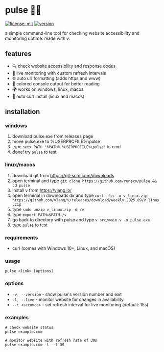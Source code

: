 # pulse 😮‍💨

[![license: mit](https://img.shields.io/badge/License-MIT-yellow.svg)](https://opensource.org/licenses/MIT)
[![version](https://img.shields.io/badge/version-0.1.0-blue.svg)](https://github.com/runexv/pulse/releases)

a simple command-line tool for checking website accessibility and monitoring uptime. made with v.

## features

- 🔍 check website accessibility and response codes
- 🔄 live monitoring with custom refresh intervals
- 🌐 auto url formatting (adds https and www)
- 🎨 colored console output for better reading
- 🌍 works on windows, linux, macos
- 🚀 auto curl install (linux and macos)

## installation

### windows

1. download pulse.exe from releases page
2. move pulse.exe to %USERPROFILE%\pulse
3. type `setx PATH "%PATH%;%USERPROFILE%\pulse"` in cmd
4. done! try `pulse` to test

### linux/macos

1. download git from https://git-scm.com/downloads
2. open terminal and type `git clone https://github.com/runexv/pulse && cd pulse`
3. install v from https://vlang.io/
4. open terminal in downloads dir and type `curl -fss -o v_linux.zip https://github.com/vlang/v/releases/download/weekly.2025.09/v_linux.zip`
5. type `sudo unzip v_linux.zip -d /v`
6. type `export PATH=$PATH:/v`
7. go back to directory with pulse and type `v src/main.v -o pulse.exe`
8. type `pulse` to test

### requirements

- curl (comes with Windows 10+, Linux, and macOS)

### usage

```
pulse <link> [options]
```

### options

- `-v, --version` - show pulse's version number and exit
- `-l, --live` - monitor website for changes in availability
- `--t <seconds>` - set refresh interval for live monitoring (default: 15s)

### examples

```
# check website status
pulse example.com

# monitor website with refresh rate of 30s
pulse example.com -l --t 30
```
